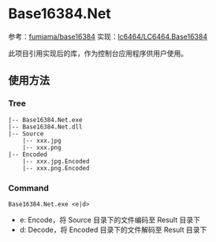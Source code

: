 # Base16384.Net

参考：[fumiama/base16384](https://github.com/fumiama/base16384 "GitHub: fumiama/base16384")
实现：[lc6464/LC6464.Base16384](https://github.com/lc6464/LC6464.Base16384 "GitHub: lc6464/LC6464.Base16384")

此项目引用实现后的库，作为控制台应用程序供用户使用。

## 使用方法
### Tree
```
|-- Base16384.Net.exe
|-- Base16384.Net.dll
|-- Source
	|-- xxx.jpg
	|-- xxx.png
|-- Encoded
	|-- xxx.jpg.Encoded
	|-- xxx.png.Encoded
```
### Command
```
Base16384.Net.exe <e|d>
```
- e: Encode，将 Source 目录下的文件编码至 Result 目录下
- d: Decode，将 Encoded 目录下的文件解码至 Result 目录下